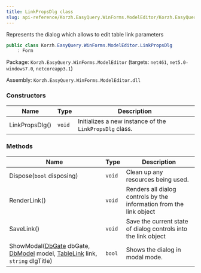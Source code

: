 ```yaml
---
title: LinkPropsDlg class
slug: api-reference/Korzh.EasyQuery.WinForms.ModelEditor/Korzh.EasyQuery.WinForms.ModelEditor namespace/linkpropsdlg-class
---
```



Represents the dialog which allows to edit table link parameters
```csharp
public class Korzh.EasyQuery.WinForms.ModelEditor.LinkPropsDlg
    : Form

```
Package: `Korzh.EasyQuery.WinForms.ModelEditor` (targets: `net461`, `net5.0-windows7.0`, `netcoreapp3.1`)

Assembly: `Korzh.EasyQuery.WinForms.ModelEditor.dll`

### Constructors

| Name | Type | Description | 
| --- | --- | --- | 
| LinkPropsDlg() | `void` | Initializes a new instance of the `LinkPropsDlg` class. | 


### Methods

| Name | Type | Description | 
| --- | --- | --- | 
| Dispose(`bool` disposing) | `void` | Clean up any resources being used. | 
| RenderLink() | `void` | Renders all dialog controls by the information from the link object | 
| SaveLink() | `void` | Save the current state of dialog controls into the link object | 
| ShowModal([DbGate](/api-reference/korzh-easyquery-db/korzh-easyquery-db-namespace/dbgate-class) dbGate, [DbModel](/api-reference/korzh-easyquery-db/korzh-easyquery-db-namespace/dbmodel-class) model, [TableLink](/api-reference/korzh-easyquery-db/korzh-easyquery-db-namespace/tablelink-class) link, `string` dlgTitle) | `bool` | Shows the dialog in modal mode. |